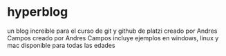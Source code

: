 # hyperblog
un blog increible para el curso de git y github de platzi
creado por Andres Campos
creado por Andres Campos
incluye ejemplos en windows, linux y mac
disponible para  todas las edades
